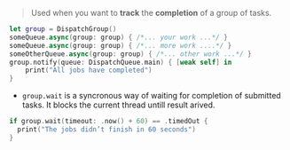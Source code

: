 > Used when you want to **track** the **completion** of a group of tasks.

```Swift
let group = DispatchGroup()
someQueue.async(group: group) { /*... your work ...*/ }
someQueue.async(group: group) { /*... more work ....*/ }
someOtherQueue.async(group: group) { /*... other work ...*/ }
group.notify(queue: DispatchQueue.main) { [weak self] in
	print("All jobs have completed")
}
```

* `group.wait` is a syncronous way of waiting for completion of submitted tasks. It blocks the current thread untill result arived.
```Swift
if group.wait(timeout: .now() + 60) == .timedOut {
  print("The jobs didn’t finish in 60 seconds")
}
```
